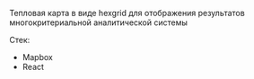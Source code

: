 Тепловая карта в виде hexgrid для отображения результатов многокритериальной аналитической системы

Стек:
- Mapbox
- React
